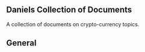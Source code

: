 ## Daniels Collection of Documents

A collection of documents on crypto-currency topics.

## General

